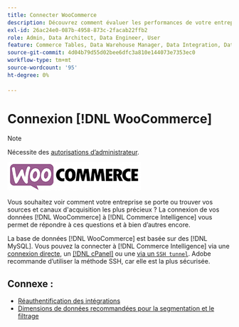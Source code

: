 ```yaml
---
title: Connecter WooCommerce
description: Découvrez comment évaluer les performances de votre entreprise ou comment trouver vos sources et canaux d’acquisition les plus précieux.
exl-id: 26ac24e0-087b-4958-873c-2facab22ffb2
role: Admin, Data Architect, Data Engineer, User
feature: Commerce Tables, Data Warehouse Manager, Data Integration, Data Import/Export
source-git-commit: 4d04b79d55d02bee6dfc3a810e144073e7353ec0
workflow-type: tm+mt
source-wordcount: '95'
ht-degree: 0%

---
```


# Connexion [!DNL WooCommerce]

>[!NOTE]
>
>Nécessite des [autorisations d’administrateur](../../../administrator/user-management/user-management.md).

![Logo WooCommerce](../../../assets/WooCommerce-Logo.jpg)

Vous souhaitez voir comment votre entreprise se porte ou trouver vos sources et canaux d&#39;acquisition les plus précieux ? La connexion de vos données [!DNL WooCommerce] à [!DNL Commerce Intelligence] vous permet de répondre à ces questions et à bien d’autres encore.

La base de données [!DNL WooCommerce] est basée sur des [!DNL MySQL]. Vous pouvez la connecter à [!DNL Commerce Intelligence] via une [connexion directe](../integrations/mysql-via-a-direct-connection.md), un [[!DNL cPanel]](../integrations/mysql-via-cpanel.md) ou une [via un `SSH tunnel`](../integrations/mysql-via-ssh-tunnel.md). Adobe recommande d’utiliser la méthode SSH, car elle est la plus sécurisée.

## Connexe :

* [Réauthentification des intégrations](https://experienceleague.adobe.com/docs/commerce-knowledge-base/kb/how-to/mbi-reauthenticating-integrations.html?lang=fr)
* [Dimensions de données recommandées pour la segmentation et le filtrage](../../../best-practices/segment-filter.md)
